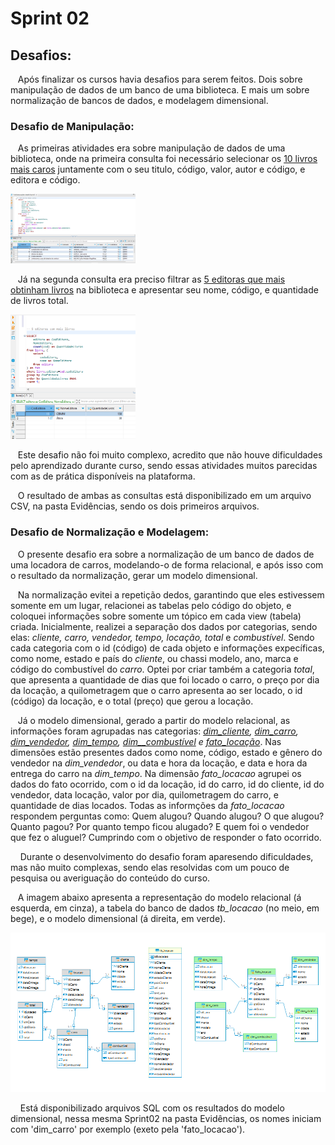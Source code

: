 # Sprint 02
## Desafios:
&nbsp;&nbsp;&nbsp;Após finalizar os cursos havia desafios para serem feitos. Dois sobre manipulação de dados de um banco de uma biblioteca. E mais um sobre normalização de bancos de dados, e modelagem dimensional.

### Desafio de Manipulação:
&nbsp;&nbsp;&nbsp;As primeiras atividades era sobre manipulação de dados de uma biblioteca, onde na primeira consulta  foi necessário selecionar os [10 livros mais caros](https://github.com/rehbeinp/EstagioC_UOL/blob/main/Sprint02/Evid%C3%AAncias/2.livros_mais_caros.csv) juntamente com o seu titulo, código, valor, autor e código, e editora e código.

<img src=../Evidências/livrosmaiscaros.png width=200> 

&nbsp;&nbsp;&nbsp;Já na segunda consulta era preciso filtrar as  [5 editoras que mais obtinham livros](https://github.com/rehbeinp/EstagioC_UOL/blob/main/Sprint02/Evid%C3%AAncias/1.editora_mais_livros.csv) na biblioteca e apresentar seu nome, código, e quantidade de livros total.

<img src=../Evidências/maislivros.png width=200> 

&nbsp;&nbsp;&nbsp;Este desafio não foi muito complexo, acredito que não houve dificuldades pelo aprendizado durante curso, sendo essas atividades muitos parecidas com as de prática disponíveis na plataforma.

&nbsp;&nbsp;&nbsp;O resultado de ambas as consultas está disponibilizado em um arquivo CSV, na pasta Evidências, sendo os dois primeiros arquivos.

### Desafio de Normalização e Modelagem:
&nbsp;&nbsp;&nbsp;O presente desafio era sobre a normalização de um banco de dados de uma locadora de carros, modelando-o de forma relacional, e após isso com o resultado da normalização, gerar um modelo dimensional.

&nbsp;&nbsp;&nbsp;Na normalização evitei a repetição dedos, garantindo que eles estivessem somente em um lugar, relacionei as tabelas pelo código do objeto, e coloquei informações sobre somente um tópico em cada view (tabela) criada. Inicialmente, realizei a separação dos dados por categorias, sendo elas: _cliente, carro, vendedor, tempo, locação, total_ e _combustível_. Sendo cada categoria com o id (código) de cada objeto e informações expecíficas, como nome, estado e país do _cliente_, ou chassi modelo, ano, marca e código do combustível do _carro_. Optei por criar também a categoria _total_, que apresenta a quantidade de dias que foi locado o carro, o preço por dia da locação, a quilometragem que o carro apresenta ao ser locado, o id (código) da locação, e o total (preço) que gerou a locação.

&nbsp;&nbsp;&nbsp;Já o modelo dimensional, gerado a partir do modelo relacional, as informações foram agrupadas nas categorias: *[dim_cliente](https://github.com/rehbeinp/EstagioC_UOL/blob/main/Sprint02/Evid%C3%AAncias/dim_cliente_202405171445.sql), [dim_carro](https://github.com/rehbeinp/EstagioC_UOL/blob/main/Sprint02/Evid%C3%AAncias/dim_carro_202405171446.sql), [dim_vendedor](https://github.com/rehbeinp/EstagioC_UOL/blob/main/Sprint02/Evid%C3%AAncias/dim_vendedor_202405171447.sql), [dim_tempo](https://github.com/rehbeinp/EstagioC_UOL/blob/main/Sprint02/Evid%C3%AAncias/dim_tempo_202405171447.sql), [dim__combustível](https://github.com/rehbeinp/EstagioC_UOL/blob/main/Sprint02/Evid%C3%AAncias/dim_combustivel_202405171446.sql) *e* [fato_locação](https://github.com/rehbeinp/EstagioC_UOL/blob/main/Sprint02/Evid%C3%AAncias/fato_locacao_202405171447.sql)*. Nas dimensões estão presentes dados como nome, código, estado e gênero do vendedor na *dim_vendedor*, ou data e hora da locação, e data e hora da entrega do carro na *dim_tempo*. Na dimensão *fato_locacao* agrupei os dados do fato ocorrido, com o id da locação, id do carro, id do cliente, id do vendedor, data locação, valor por dia, quilometragem do carro, e quantidade de dias locados. Todas as informções da *fato_locacao* respondem perguntas como: Quem alugou? Quando alugou? O que alugou? Quanto pagou? Por quanto tempo ficou alugado? E quem foi o vendedor que fez o aluguel? Cumprindo com o objetivo de responder o fato ocorrido. <p>
&nbsp;&nbsp;&nbsp; Durante o desenvolvimento do desafio foram aparesendo dificuldades, mas não muito complexas, sendo elas resolvidas com um pouco de pesquisa ou averiguação do conteúdo do curso.

&nbsp;&nbsp;&nbsp;A imagem abaixo apresenta a representação do modelo relacional (á esquerda, em cinza), a tabela do banco de dados *tb_locacao* (no meio, em bege), e o modelo dimensional (á direita, em verde). <p>
<img src=../Evidências/ModeloRelacional_e_Dimencinal.png width=600> <p>
&nbsp;&nbsp;&nbsp; Está disponibilizado arquivos SQL com os resultados do modelo dimensional, nessa mesma Sprint02 na pasta Evidências, os nomes iniciam com 'dim_carro' por exemplo (exeto pela 'fato_locacao').
